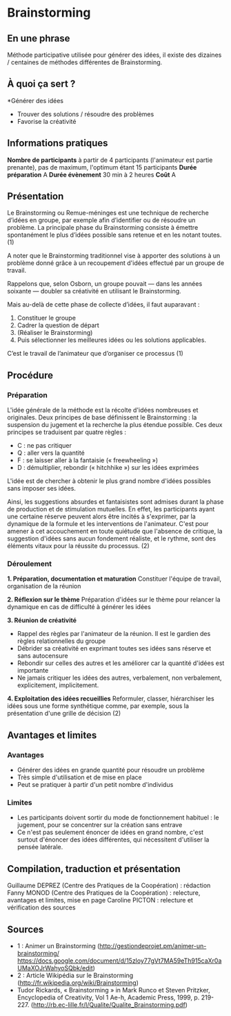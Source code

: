 # Brainstorming

## En une phrase  

Méthode participative utilisée pour générer des idées, il existe des dizaines / centaines de méthodes différentes de Brainstorming.

## À quoi ça sert ?

*Générer des idées
* Trouver des solutions / résoudre des problèmes 
* Favorise la créativité

## Informations pratiques
**Nombre de participants**  à partir de 4 participants (l'animateur est partie prenante), pas de maximum, l'optimum étant 15 participants
**Durée préparation** A
**Durée évènement** 30 min à 2 heures 
**Coût** A

## Présentation 

Le Brainstorming ou Remue-méninges est une technique de recherche d’idées en groupe, par exemple afin d’identifier ou de résoudre un problème. La principale phase du Brainstorming consiste à émettre spontanément le plus d’idées possible sans retenue et en les notant toutes. (1)

A noter que le Brainstorming traditionnel vise à apporter des solutions à un problème donné grâce à un recoupement d'idées effectué par un groupe de travail.

Rappelons que, selon Osborn, un groupe pouvait — dans les années soixante — doubler sa créativité en utilisant le Brainstorming. 

Mais au-delà de cette phase de collecte d’idées, il faut auparavant :
1. Constituer le groupe
2. Cadrer la question de départ
3. (Réaliser le Brainstorming)
4. Puis sélectionner les meilleures idées ou les solutions applicables.

C’est le travail de l’animateur que d’organiser ce processus (1)

## Procédure 

### Préparation
L'idée générale de la méthode est la récolte d'idées nombreuses et originales.
Deux principes de base définissent le Brainstorming : la suspension du jugement et la recherche la plus étendue possible.
Ces deux principes se traduisent par quatre règles :
* C : ne pas critiquer
* Q : aller vers la quantité
* F :  se laisser aller à la fantaisie (« freewheeling »)
* D : démultiplier, rebondir (« hitchhike ») sur les idées exprimées

L'idée est de chercher à obtenir le plus grand nombre d'idées possibles sans imposer ses idées.

Ainsi, les suggestions absurdes et fantaisistes sont admises durant la phase de production et de stimulation mutuelles. En effet, les participants ayant une certaine réserve peuvent alors être incités à s'exprimer, par la dynamique de la formule et les interventions de l'animateur.
C'est pour amener à cet accouchement en toute quiétude que l'absence de critique, la suggestion d'idées sans aucun fondement réaliste, et le rythme, sont des éléments vitaux pour la réussite du processus. (2)

### Déroulement
**1. Préparation, documentation et maturation**
Constituer l'équipe de travail, organisation de la réunion

**2. Réflexion sur le thème**
Préparation d'idées sur le thème pour relancer la dynamique en cas de difficulté à générer les idées

**3. Réunion de créativité**
* Rappel des règles par l'animateur de la réunion. Il est le gardien des règles relationnelles du groupe
* Débrider sa créativité en exprimant toutes ses idées sans réserve et sans autocensure
* Rebondir sur celles des autres et les améliorer car la quantité d'idées est importante
* Ne jamais critiquer les idées des autres, verbalement, non verbalement, explicitement, implicitement.

**4. Exploitation des idées recueillies**
Reformuler, classer, hiérarchiser les idées sous une forme synthétique comme, par exemple, sous la présentation d'une grille de décision (2)

## Avantages et limites 

### Avantages 
* Générer des idées en grande quantité pour résoudre un problème
* Très simple d'utilisation et de mise en place
* Peut se pratiquer à partir d'un petit nombre d'individus

### Limites 
* Les participants doivent sortir du mode de fonctionnement habituel : le jugement, pour se concentrer sur la création sans entrave
* Ce n'est pas seulement énoncer de idées en grand nombre, c'est surtout d'énoncer des idées différentes, qui nécessitent d'utiliser la pensée latérale.

## Compilation, traduction et présentation

Guillaume DEPREZ (Centre des Pratiques de la Coopération) : rédaction
Fanny MONOD (Centre des Pratiques de la Coopération) : relecture, avantages et limites, mise en page
Caroline PICTON : relecture et vérification des sources

## Sources

* 1 : Animer un Brainstorming (http://gestiondeprojet.pm/animer-un-brainstorming/
https://docs.google.com/document/d/15zloy77gVt7MA59eTh915caXr0aUMaXOJrWahyoSQbk/edit)
* 2 : Article Wikipédia sur le Brainstorming (http://fr.wikipedia.org/wiki/Brainstorming)
* Tudor Rickards, « Brainstorming » in Mark Runco et Steven Pritzker, Encyclopedia of Creativity, Vol 1 Ae-h, Academic Press, 1999, p. 219-227.
(http://rb.ec-lille.fr/l/Qualite/Qualite_Brainstorming.pdf)
